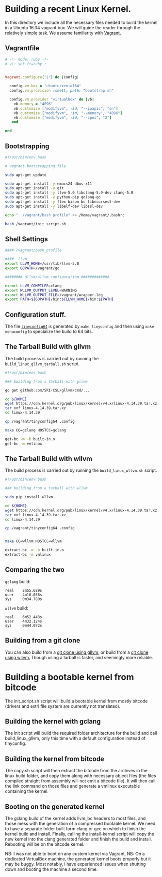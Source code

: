 # Building a recent Linux Kernel.

In this directory we include all the necessary files needed to
build the kernel in a Ubuntu 16.04 vagrant box. We will guide the reader through
the relatively simple task. We assume familiarity with [Vagrant.](https://www.vagrantup.com/)

## Vagrantfile

```ruby
# -*- mode: ruby -*-
# vi: set ft=ruby :


Vagrant.configure("2") do |config|
  
  config.vm.box = "ubuntu/xenial64"
  config.vm.provision :shell, path: "bootstrap.sh"

  config.vm.provider "virtualbox" do |vb|
    vb.memory = "4096"
    vb.customize ["modifyvm", :id, "--ioapic", "on"]
    vb.customize ["modifyvm", :id, "--memory", "4096"]
    vb.customize ["modifyvm", :id, "--cpus", "2"]
   end

end
```

## Bootstrapping 

```bash
#!/usr/bin/env bash

# vagrant bootstrapping file

sudo apt-get update

sudo apt-get install -y emacs24 dbus-x11 
sudo apt-get install -y git
sudo apt-get install -y llvm-5.0 libclang-5.0-dev clang-5.0
sudo apt-get install -y python-pip golang-go
sudo apt-get install -y flex bison bc libncurses5-dev
sudo apt-get install -y libelf-dev libssl-dev

echo ". /vagrant/bash_profile" >> /home/vagrant/.bashrc

bash /vagrant/init_script.sh
```

## Shell Settings

```bash
#### /vagrant/bash_profile

####  llvm
export LLVM_HOME=/usr/lib/llvm-5.0
export GOPATH=/vagrant/go

######## gllvm/wllvm configuration #############

export LLVM_COMPILER=clang
export WLLVM_OUTPUT_LEVEL=WARNING
export WLLVM_OUTPUT_FILE=/vagrant/wrapper.log
export PATH=${GOPATH}/bin:${LLVM_HOME}/bin:${PATH}
```



## Configuration stuff.

The file [`tinyconfig64`](https://github.com/SRI-CSL/gllvm/blob/master/examples/linux-kernel/tinyconfig64) is generated
by `make tinyconfig` and then using `make menuconfig` to specialize the build to 64 bits. 

## The Tarball Build with gllvm

The build process is carried out by running the `build_linux_gllvm_tarball.sh`
script.

```bash
#!/usr/bin/env bash

### building from a tarball with gllvm

go get github.com/SRI-CSL/gllvm/cmd/...

cd ${HOME}
wget https://cdn.kernel.org/pub/linux/kernel/v4.x/linux-4.14.39.tar.xz
tar xvf linux-4.14.39.tar.xz
cd linux-4.14.39

cp /vagrant/tinyconfig64 .config

make CC=gclang HOSTCC=gclang

get-bc -m -b built-in.o
get-bc -m vmlinux
```

## The Tarball Build with wllvm

The build process is carried out by running the `build_linux_wllvm.sh`
script.

```bash
#!/usr/bin/env bash

### building from a tarball with wllvm

sudo pip install wllvm

cd ${HOME}
wget https://cdn.kernel.org/pub/linux/kernel/v4.x/linux-4.14.39.tar.xz
tar xvf linux-4.14.39.tar.xz
cd linux-4.14.39

cp /vagrant/tinyconfig64 .config


make CC=wllvm HOSTCC=wllvm

extract-bc -m -b built-in.o
extract-bc -m vmlinux
```


## Comparing the two


`gclang` build:

```
real	2m55.689s
user	4m10.036s
sys     0m34.780s
```

`wllvm` build:
```
real	6m52.443s
user	4m32.124s
sys  	0m44.072s

```


## Building from a git clone

You can also build from a [git clone using gllvm,](https://github.com/SRI-CSL/gllvm/blob/master/examples/linux-kernel/build_linux_gllvm_git.sh)
or build from a [git clone using wllvm.](https://github.com/SRI-CSL/gllvm/blob/master/examples/linux-kernel/build_linux_wllvm_git.sh)
Though using a tarball is faster, and seemingly more reliable.

# Building a bootable kernel from bitcode

The init_script.sh script will build a bootable kernel from mostly bitcode (drivers and ext4 file system are currently not translated).

## Building the kernel with gclang

The init script will build the required folder architecture for the build and call build_linux_gllvm, only this time with a default configuration instead of tinyconfig.

## Building the kernel from bitcode

The copy.sh script will then extract the bitcode from the archives in the linux build folder, and copy them along with necessary object files (the files compiled straight from assembly will not emit a bitcode file).
It will then call the link command on those files and generate a vmlinux executable containing the kernel.

## Booting on the generated kernel

The gclang build of the kernel adds llvm_bc headers to most files, and those mess with the generation of a compressed bootable kernel. 
We need to have a separate folder built form clang or gcc on which to finish the kernel build and install.
Finally, calling the install-kernel script will copy the new kernel into the clang generated folder and finish the build and install. Rebooting will be on the bitcode kernel.

NB: I was not able to boot on any custom kernel via Vagrant.
NB: On a dedicated VirtualBox machine, the generated kernel boots properly but it may be buggy. Most notably, I have experienced issues when shutting down and booting the machine a second time.
